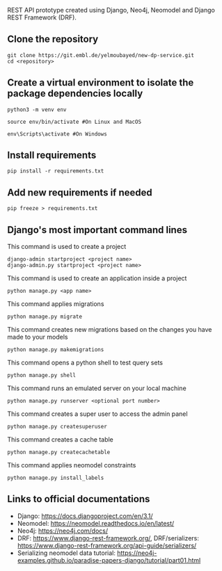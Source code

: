 REST API prototype created using Django, Neo4j, Neomodel and Django REST Framework (DRF).

## Clone the repository
~~~
git clone https://git.embl.de/yelmoubayed/new-dp-service.git    
cd <repository>
~~~

## Create a virtual environment to isolate the package dependencies locally
~~~
python3 -m venv env 
~~~
~~~
source env/bin/activate #On Linux and MacOS  
~~~
~~~
env\Scripts\activate #On Windows    
~~~

## Install requirements
~~~
pip install -r requirements.txt
~~~

## Add new requirements if needed 
~~~
pip freeze > requirements.txt
~~~

## Django's most important command lines

This command is used to create a project
~~~
django-admin startproject <project name>
django-admin.py startproject <project name>
~~~

This command is used to create an application inside a project
~~~
python manage.py <app name>
~~~

This command applies migrations
~~~
python manage.py migrate
~~~

This command creates new migrations based on the changes you have made to your models
~~~
python manage.py makemigrations
~~~

This command opens a python shell to test query sets
~~~
python manage.py shell
~~~

This command runs an emulated server on your local machine
~~~
python manage.py runserver <optional port number>
~~~

This command creates a super user to access the admin panel
~~~
python manage.py createsuperuser
~~~

This command creates a cache table 
~~~
python manage.py createcachetable
~~~

This command applies neomodel constraints
~~~
python manage.py install_labels 
~~~

## Links to official documentations

* Django: <https://docs.djangoproject.com/en/3.1/>
* Neomodel: <https://neomodel.readthedocs.io/en/latest/>
* Neo4j: <https://neo4j.com/docs/>
* DRF: <https://www.django-rest-framework.org/>, DRF/serializers: <https://www.django-rest-framework.org/api-guide/serializers/>
* Serializing neomodel data tutorial: <https://neo4j-examples.github.io/paradise-papers-django/tutorial/part01.html>